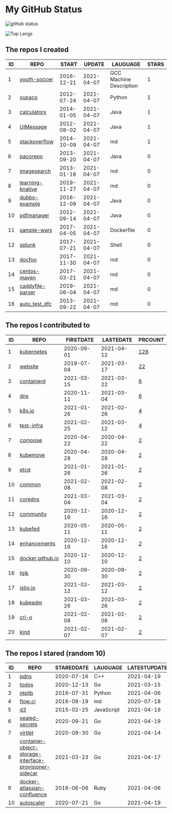 # My GitHub Status

<img src="https://github-readme-stats-1.yihong0618.vercel.app/api?username=pacoxu&show_icons=true&&&hide_title=true&count_private=true" alt="github status" />

![Top Langs](https://github-readme-stats-1.yihong0618.vercel.app/api/top-langs/?username=pacoxu&layout=compact)

<!--START_SECTION:my_github-->
## The repos I created
| ID |                              REPO                              |   START    |   UPDATE   |        LAUGUAGE         | STARS |
|----|----------------------------------------------------------------|------------|------------|-------------------------|-------|
|  1 | [youth-soccer](https://github.com/pacoxu/youth-soccer)         | 2016-12-21 | 2021-04-07 | GCC Machine Description |     1 |
|  2 | [xupaco](https://github.com/pacoxu/xupaco)                     | 2012-07-24 | 2021-04-07 | Python                  |     1 |
|  3 | [calculators](https://github.com/pacoxu/calculators)           | 2014-01-05 | 2021-04-07 | Java                    |     1 |
|  4 | [UIMessage](https://github.com/pacoxu/UIMessage)               | 2012-08-02 | 2021-04-07 | Java                    |     1 |
|  5 | [stackoverflow](https://github.com/pacoxu/stackoverflow)       | 2014-10-09 | 2021-04-07 | md                      |     1 |
|  6 | [pacorepo](https://github.com/pacoxu/pacorepo)                 | 2013-09-20 | 2021-04-07 | Java                    |     0 |
|  7 | [imagesearch](https://github.com/pacoxu/imagesearch)           | 2013-01-16 | 2021-04-07 | md                      |     0 |
|  8 | [learning-knative](https://github.com/pacoxu/learning-knative) | 2019-11-27 | 2021-04-07 | md                      |     0 |
|  9 | [dubbo-example](https://github.com/pacoxu/dubbo-example)       | 2016-12-09 | 2021-04-07 | Java                    |     0 |
| 10 | [pdfmanager](https://github.com/pacoxu/pdfmanager)             | 2012-09-14 | 2021-04-07 | Java                    |     0 |
| 11 | [sample-wars](https://github.com/pacoxu/sample-wars)           | 2017-04-05 | 2021-04-07 | Dockerfile              |     0 |
| 12 | [splunk](https://github.com/pacoxu/splunk)                     | 2017-07-21 | 2021-04-07 | Shell                   |     0 |
| 13 | [docfoo](https://github.com/pacoxu/docfoo)                     | 2017-11-30 | 2021-04-07 | md                      |     0 |
| 14 | [centos-maven](https://github.com/pacoxu/centos-maven)         | 2017-03-21 | 2021-04-07 | md                      |     0 |
| 15 | [caddyfile-parser](https://github.com/pacoxu/caddyfile-parser) | 2019-06-04 | 2021-04-07 | md                      |     0 |
| 16 | [auto_test_dfc](https://github.com/pacoxu/auto_test_dfc)       | 2013-09-22 | 2021-04-07 | md                      |     0 |

## The repos I contributed to
| ID |                              REPO                              | FIRSTDATE  | LASTEDATE  |                                     PRCOUNT                                     |
|----|----------------------------------------------------------------|------------|------------|---------------------------------------------------------------------------------|
|  1 | [kubernetes](https://github.com/kubernetes/kubernetes)         | 2020-09-01 | 2021-04-12 | [128](https://github.com/kubernetes/kubernetes/pulls?q=is%3Apr+author%3Apacoxu) |
|  2 | [website](https://github.com/kubernetes/website)               | 2019-07-04 | 2021-03-17 | [22](https://github.com/kubernetes/website/pulls?q=is%3Apr+author%3Apacoxu)     |
|  3 | [containerd](https://github.com/containerd/containerd)         | 2021-03-15 | 2021-03-22 | [6](https://github.com/containerd/containerd/pulls?q=is%3Apr+author%3Apacoxu)   |
|  4 | [dns](https://github.com/kubernetes/dns)                       | 2020-11-11 | 2021-03-04 | [6](https://github.com/kubernetes/dns/pulls?q=is%3Apr+author%3Apacoxu)          |
|  5 | [k8s.io](https://github.com/kubernetes/k8s.io)                 | 2021-01-26 | 2021-02-26 | [4](https://github.com/kubernetes/k8s.io/pulls?q=is%3Apr+author%3Apacoxu)       |
|  6 | [test-infra](https://github.com/kubernetes/test-infra)         | 2021-02-25 | 2021-03-12 | [4](https://github.com/kubernetes/test-infra/pulls?q=is%3Apr+author%3Apacoxu)   |
|  7 | [compose](https://github.com/docker/compose)                   | 2020-04-22 | 2020-04-22 | [2](https://github.com/docker/compose/pulls?q=is%3Apr+author%3Apacoxu)          |
|  8 | [kubemove](https://github.com/kubemove/kubemove)               | 2020-04-28 | 2020-04-28 | [2](https://github.com/kubemove/kubemove/pulls?q=is%3Apr+author%3Apacoxu)       |
|  9 | [etcd](https://github.com/etcd-io/etcd)                        | 2021-01-26 | 2021-01-26 | [2](https://github.com/etcd-io/etcd/pulls?q=is%3Apr+author%3Apacoxu)            |
| 10 | [common](https://github.com/containers/common)                 | 2021-02-08 | 2021-02-08 | [2](https://github.com/containers/common/pulls?q=is%3Apr+author%3Apacoxu)       |
| 11 | [coredns](https://github.com/coredns/coredns)                  | 2021-03-04 | 2021-03-04 | [2](https://github.com/coredns/coredns/pulls?q=is%3Apr+author%3Apacoxu)         |
| 12 | [community](https://github.com/kubernetes/community)           | 2020-12-16 | 2020-12-16 | [2](https://github.com/kubernetes/community/pulls?q=is%3Apr+author%3Apacoxu)    |
| 13 | [kubefed](https://github.com/kubernetes-sigs/kubefed)          | 2020-05-11 | 2020-05-11 | [2](https://github.com/kubernetes-sigs/kubefed/pulls?q=is%3Apr+author%3Apacoxu) |
| 14 | [enhancements](https://github.com/kubernetes/enhancements)     | 2020-12-16 | 2020-12-16 | [2](https://github.com/kubernetes/enhancements/pulls?q=is%3Apr+author%3Apacoxu) |
| 15 | [docker.github.io](https://github.com/docker/docker.github.io) | 2020-12-10 | 2020-12-10 | [2](https://github.com/docker/docker.github.io/pulls?q=is%3Apr+author%3Apacoxu) |
| 16 | [tgik](https://github.com/vmware-tanzu/tgik)                   | 2020-09-30 | 2020-09-30 | [2](https://github.com/vmware-tanzu/tgik/pulls?q=is%3Apr+author%3Apacoxu)       |
| 17 | [istio.io](https://github.com/istio/istio.io)                  | 2021-03-12 | 2021-03-12 | [2](https://github.com/istio/istio.io/pulls?q=is%3Apr+author%3Apacoxu)          |
| 18 | [kubeadm](https://github.com/kubernetes/kubeadm)               | 2021-03-26 | 2021-03-26 | [2](https://github.com/kubernetes/kubeadm/pulls?q=is%3Apr+author%3Apacoxu)      |
| 19 | [cri-o](https://github.com/cri-o/cri-o)                        | 2021-02-08 | 2021-02-08 | [2](https://github.com/cri-o/cri-o/pulls?q=is%3Apr+author%3Apacoxu)             |
| 20 | [kind](https://github.com/kubernetes-sigs/kind)                | 2021-02-07 | 2021-02-07 | [2](https://github.com/kubernetes-sigs/kind/pulls?q=is%3Apr+author%3Apacoxu)    |

## The repos I stared (random 10)
| ID |                                                                        REPO                                                                         | STAREDDATE |  LAUGUAGE  | LATESTUPDATE |
|----|-----------------------------------------------------------------------------------------------------------------------------------------------------|------------|------------|--------------|
|  1 | [pdns](https://github.com/PowerDNS/pdns)                                                                                                            | 2020-07-16 | C++        | 2021-04-19   |
|  2 | [todos](https://github.com/izqui/todos)                                                                                                             | 2020-12-13 | Go         | 2021-03-15   |
|  3 | [ntplib](https://github.com/Tipoca/ntplib)                                                                                                          | 2016-07-31 | Python     | 2021-04-06   |
|  4 | [flow.ci](https://github.com/FIRHQ/flow.ci)                                                                                                         | 2016-08-19 | md         | 2020-07-18   |
|  5 | [d3](https://github.com/d3/d3)                                                                                                                      | 2015-02-25 | JavaScript | 2021-04-19   |
|  6 | [sealed-secrets](https://github.com/bitnami-labs/sealed-secrets)                                                                                    | 2020-09-21 | Go         | 2021-04-19   |
|  7 | [virtlet](https://github.com/Mirantis/virtlet)                                                                                                      | 2020-09-30 | Go         | 2021-04-14   |
|  8 | [container-object-storage-interface-provisioner-sidecar](https://github.com/kubernetes-sigs/container-object-storage-interface-provisioner-sidecar) | 2021-03-23 | Go         | 2021-04-17   |
|  9 | [docker-atlassian-confluence](https://github.com/cptactionhank/docker-atlassian-confluence)                                                         | 2016-06-06 | Ruby       | 2021-04-06   |
| 10 | [autoscaler](https://github.com/kubernetes/autoscaler)                                                                                              | 2020-07-21 | Go         | 2021-04-19   |

<!--END_SECTION:my_github-->
